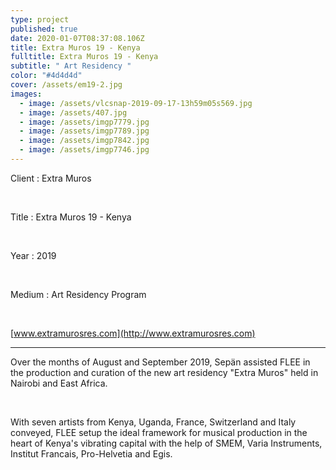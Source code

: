 ```yaml
---
type: project
published: true
date: 2020-01-07T08:37:08.106Z
title: Extra Muros 19 - Kenya
fulltitle: Extra Muros 19 - Kenya
subtitle: " Art Residency "
color: "#4d4d4d"
cover: /assets/em19-2.jpg
images:
  - image: /assets/vlcsnap-2019-09-17-13h59m05s569.jpg
  - image: /assets/407.jpg
  - image: /assets/imgp7779.jpg
  - image: /assets/imgp7789.jpg
  - image: /assets/imgp7842.jpg
  - image: /assets/imgp7746.jpg
---
```

Client : Extra Muros

<br/>

Title : Extra Muros 19 - Kenya

<br/>

Year : 2019

<br/>

Medium : Art Residency Program

<br/>

[www.extramurosres.com](http://www.extramurosres.com)

- - -

Over the months of August and September 2019, Sepän assisted FLEE in the production and curation of the new art residency "Extra Muros" held in Nairobi and East Africa. 

<br/>

With seven artists from Kenya, Uganda, France, Switzerland and Italy conveyed, FLEE setup the ideal framework for musical production in the heart of Kenya's vibrating capital with the help of SMEM, Varia Instruments, Institut Francais, Pro-Helvetia and Egis.
